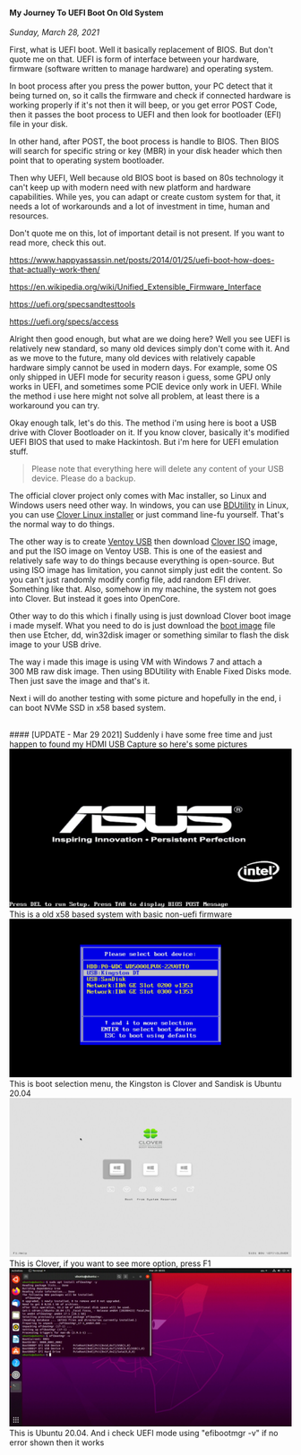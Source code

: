 #### My Journey To UEFI Boot On Old System
_Sunday, March 28, 2021_

First, what is UEFI boot. Well it basically replacement of BIOS. But don't quote me on that. 
UEFI is form of interface between your hardware, firmware (software written to manage hardware) and 
operating system. 

In boot process after you press the power button, your PC detect that it being 
turned on, so it calls the firmware and check if connected hardware is working properly if it's not 
then it will beep, or you get error POST Code, then it passes the boot process to UEFI and then look for 
bootloader (EFI) file in your disk. 

In other hand, after POST, the boot process is handle to BIOS. Then BIOS will search for specific string 
or key (MBR) in your disk header which then point that to operating system bootloader.

Then why UEFI, Well because old BIOS boot is based on 80s technology it can't keep up with modern 
need with new platform and hardware capabilities. While yes, you can adapt or create custom system 
for that, it needs a lot of workarounds and a lot of investment in time, human and resources.

Don't quote me on this, lot of important detail is not present. If you want to read more, check this out.

<https://www.happyassassin.net/posts/2014/01/25/uefi-boot-how-does-that-actually-work-then/>

<https://en.wikipedia.org/wiki/Unified_Extensible_Firmware_Interface>

<https://uefi.org/specsandtesttools>

<https://uefi.org/specs/access>

Alright then good enough, but what are we doing here? Well you see UEFI is relatively new standard, so 
many old devices simply don't come with it. And as we move to the future, many old devices with relatively 
capable hardware simply cannot be used in modern days. For example, some OS only shipped in UEFI mode for 
security reason i guess, some GPU only works in UEFI, and sometimes some PCIE device only work in UEFI. 
While the method i use here might not solve all problem, at least there is a workaround you can try.

Okay enough talk, let's do this. The method i'm using here is boot a USB drive with Clover Bootloader on it.
If you know clover, basically it's modified UEFI BIOS that used to make Hackintosh. But i'm here for UEFI 
emulation stuff.

> Please note that everything here will delete any content of your USB device. Please do a backup.

The official clover project only comes with Mac installer, so Linux and Windows users need other way. In 
windows, you can use [BDUtility](http://cvad-mac.narod.ru/index/bootdiskutility_exe/0-5) in Linux, you can 
use [Clover Linux installer](https://github.com/m13253/clover-linux-installer) or just command line-fu yourself. 
That's the normal way to do things.

The other way is to create [Ventoy USB](https://www.ventoy.net/en/index.html) then download 
[Clover ISO](https://github.com/CloverHackyColor/CloverBootloader/releases) image, and put the ISO image on 
Ventoy USB. This is one of the easiest and relatively safe way to do things because everything is open-source. 
But using ISO image has limitation, you cannot simply just edit the content. So you can't just randomly modify 
config file, add random EFI driver. Something like that. Also, somehow in my machine, the system not goes into 
Clover. But instead it goes into OpenCore.

Other way to do this which i finally using is just download Clover boot image i made myself. What you need 
to do is just download the [boot image](./posts/2021-03-28-my-journey-to-uefi-boot-on-old-system/clover-r5131-bootimage.zip) 
file then use Etcher, dd, win32disk imager or something similar to flash the disk image to your USB drive.

The way i made this image is using VM with Windows 7 and attach a 300 MB raw disk image. Then using BDUtility 
with Enable Fixed Disks mode. Then just save the image and that's it.

Next i will do another testing with some picture and hopefully in the end, i can boot NVMe SSD in x58 based 
system.

<br>
#### [UPDATE - Mar 29 2021]
Suddenly i have some free time and just happen to found my HDMI USB Capture so here's some pictures
<div class="row">
	<div class="col-sm-3"></div>
	<div class="col-sm-6">
		<div class="img-thumbnail">
			<img class="img-fluid" src="./posts/2021-03-28-my-journey-to-uefi-boot-on-old-system/1.jpg" alt="img">
            <span>This is a old x58 based system with basic non-uefi firmware</span>
		</div>
	</div>
	<div class="col-sm-3"></div>
</div>
<div class="row">
	<div class="col-sm-3"></div>
	<div class="col-sm-6">
		<div class="img-thumbnail">
			<img class="img-fluid" src="./posts/2021-03-28-my-journey-to-uefi-boot-on-old-system/2.jpg" alt="img">
            <span>This is boot selection menu, the Kingston is Clover and Sandisk is Ubuntu 20.04</span>
		</div>
	</div>
	<div class="col-sm-3"></div>
</div>
<div class="row">
	<div class="col-sm-3"></div>
	<div class="col-sm-6">
		<div class="img-thumbnail">
			<img class="img-fluid" src="./posts/2021-03-28-my-journey-to-uefi-boot-on-old-system/3.jpg" alt="img">
            <span>This is Clover, if you want to see more option, press F1</span>
		</div>
	</div>
	<div class="col-sm-3"></div>
</div>
<div class="row">
	<div class="col-sm-3"></div>
	<div class="col-sm-6">
		<div class="img-thumbnail">
			<img class="img-fluid" src="./posts/2021-03-28-my-journey-to-uefi-boot-on-old-system/4.jpg" alt="img">
            <span>This is Ubuntu 20.04. And i check UEFI mode using "efibootmgr -v" if no error shown then it works</span>
		</div>
	</div>
	<div class="col-sm-3"></div>
</div>